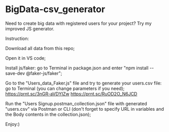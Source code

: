 # BigData-csv_generator
Need to create big data with registered users for your project? 
Try my improved JS generator.

Instruction:

Download all data from this repo; 

Open it in VS code;

Install js/faker: go to Terminal in package.json and enter "npm install --save-dev @faker-js/faker";

Go to the "Users_data_Faker.js" file and try to generate your users.csv file: go to Terminal  (you can change parameters if you need);
https://prnt.sc/3nGR-aVDYIZw https://prnt.sc/RuOD2O_N6JCD

Run the "Users Signup.postman_collection.json" file with generated "users.csv" via Postman or CLI (don't forget to specify URL in variables and the Body contents in the collection.json);

Enjoy:)


